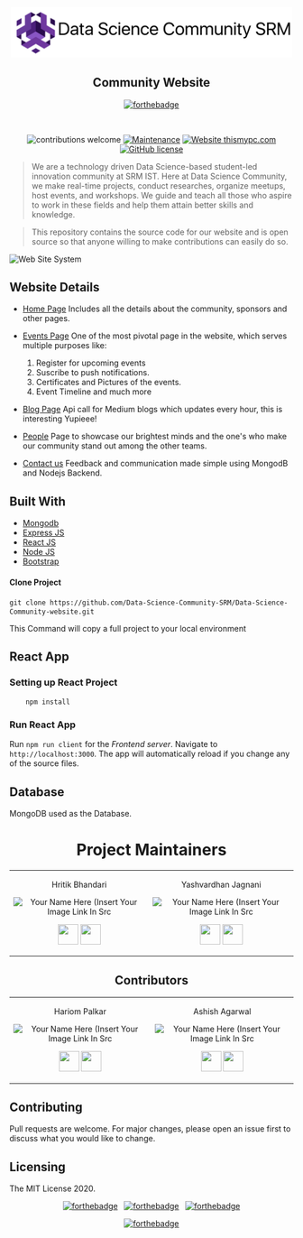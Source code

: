 <p align="center">
  <a href="https://dscommunity.in">
	  <img src="https://github.com/Data-Science-Community-SRM/template/blob/master/Header.png?raw=true" width=500px />
  </a>
  <h2 align="center"> Community Website </h2>
</p>

<div align="center">

[![forthebadge](https://forthebadge.com/images/badges/check-it-out.svg)](https://dscommunity.in)

<br />

![contributions welcome](https://img.shields.io/badge/contributions-welcome-brightgreen.svg?style=flat) [![Maintenance](https://img.shields.io/badge/Maintained%3F-yes-green.svg)](https://github.com/Data-Science-Community-SRM) [![Website thismypc.com](https://img.shields.io/website-up-down-green-red/http/shields.io.svg)](http://dscommunity.in/) [![GitHub license](https://img.shields.io/badge/license-MIT-blue.svg?style=flat-square)]()
</div>

> We are a technology driven Data Science-based student-led innovation community at SRM IST. Here at Data Science Community, we make real-time projects, conduct researches, organize meetups, host events, and workshops. We guide and teach all those who aspire to work in these fields and help them attain better skills and knowledge.

> This repository contains the source code for our website and is open source so that anyone willing to make contributions can easily do so.


![Web Site System](webrec.gif)


## Website Details

- [Home Page](https://dscommunity.in)
  Includes all the details about the community, sponsors and other pages.
- [Events Page](https://dscommunity.in/events)
  One of the most pivotal page in the website, which serves multiple purposes like:

  1. Register for upcoming events
  2. Suscribe to push notifications.
  3. Certificates and Pictures of the events.
  4. Event Timeline and much more
- [Blog Page](https://dscommunity.in/blog)
  Api call for Medium blogs which updates every hour, this is interesting Yupieee!


- [People](https://dscommunity.in/People/People.html)
  Page to showcase our brightest minds and the one's who make our community stand out among the other teams.
- [Contact us](https://dscommunity.in/contact/contact.html)
  Feedback and communication made simple using MongodB and Nodejs Backend.


## Built With

- [Mongodb](https://www.mongodb.com/)
- [Express JS](https://expressjs.com/)
- [React JS](https://reactjs.org/)
- [Node JS](https://nodejs.org/en/)
- [Bootstrap](https://getbootstrap.com)


#### Clone Project

```shell
git clone https://github.com/Data-Science-Community-SRM/Data-Science-Community-website.git
```

This Command  will copy a full  project  to your local  environment

## React App

### Setting up React Project

```shell
    npm install
```

### Run React App

Run `npm run client` for the *Frontend server*. Navigate to `http://localhost:3000`. The app will automatically reload if you change any of the source files.

## Database

MongoDB used as the Database.

<h1 align="center"> Project Maintainers </h1>


<table align="center">
<tr align="center">


<td>

Hritik Bhandari

<p align="center">
<img src = "https://github.com/hritikbhandari.png?raw=true"  height="120" alt="Your Name Here (Insert Your Image Link In Src">
</p>
<p align="center">
<a href = "https://github.com/hritikbhandari"><img src = "http://www.iconninja.com/files/241/825/211/round-collaboration-social-github-code-circle-network-icon.svg" width="36" height = "36"/></a>
<a href = "https://www.linkedin.com/in/hritikbhandari">
<img src = "http://www.iconninja.com/files/863/607/751/network-linkedin-social-connection-circular-circle-media-icon.svg" width="36" height="36"/>
</a>
</p>
</td>


<td>

Yashvardhan Jagnani

<p align="center">
<img src = "https://github.com/jagnani73.png?raw=true"  height="120" alt="Your Name Here (Insert Your Image Link In Src">
</p>
<p align="center">
<a href = "https://github.com/jagnani73"><img src = "http://www.iconninja.com/files/241/825/211/round-collaboration-social-github-code-circle-network-icon.svg" width="36" height = "36"/></a>
<a href = "https://www.linkedin.com/in/person2">
<img src = "http://www.iconninja.com/files/863/607/751/network-linkedin-social-connection-circular-circle-media-icon.svg" width="36" height="36"/>
</a>
</p>
</td>
</tr>
</table>



<h2 align="center"> Contributors </h2>



<table  align="center">
<tr align="center">


<td>

Hariom Palkar

<p align="center">
<img src = "https://github.com/aannuuj.png?raw=true"  height="120" alt="Your Name Here (Insert Your Image Link In Src">
</p>
<p align="center">
<a href = "https://github.com/aannuuj"><img src = "http://www.iconninja.com/files/241/825/211/round-collaboration-social-github-code-circle-network-icon.svg" width="36" height = "36"/></a>
<a href = "https://www.linkedin.com/in/user">
<img src = "http://www.iconninja.com/files/863/607/751/network-linkedin-social-connection-circular-circle-media-icon.svg" width="36" height="36"/>
</a>
</p>
</td>


<td>

Ashish Agarwal

<p align="center">
<img src = "https://github.com/ashish-agr.png?raw=true"  height="120" alt="Your Name Here (Insert Your Image Link In Src">
</p>
<p align="center">
<a href = "https://github.com/ashish-agr"><img src = "http://www.iconninja.com/files/241/825/211/round-collaboration-social-github-code-circle-network-icon.svg" width="36" height = "36"/></a>
<a href = "https://www.linkedin.com/in/person2">
<img src = "http://www.iconninja.com/files/863/607/751/network-linkedin-social-connection-circular-circle-media-icon.svg" width="36" height="36"/>
</a>
</p>
</td>
</tr>
</table>



## Contributing
Pull requests are welcome. For major changes, please open an issue first to discuss what you would like to change.

## Licensing

The MIT License 2020.

<div align="center"> 

[![forthebadge](https://forthebadge.com/images/badges/built-by-developers.svg)](https://dscommunity.in) &ensp;[![forthebadge](https://forthebadge.com/images/badges/made-with-javascript.svg)](https://dscommunity.in) &ensp;[![forthebadge](https://forthebadge.com/images/badges/makes-people-smile.svg)](https://dscommunity.in)


[![forthebadge](https://forthebadge.com/images/badges/winter-is-coming.svg)](https://forthebadge.com)
</div>